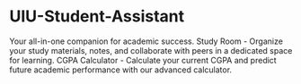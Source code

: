 # UIU-Student-Assistant
Your all-in-one companion for academic success. Study Room - Organize your study materials, notes, and collaborate with peers in a dedicated space for learning.  CGPA Calculator - Calculate your current CGPA and predict future academic performance with our advanced calculator. 
